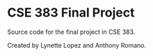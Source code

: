 # CSE 383 Final Project

Source code for the final project in CSE 383. 

Created by Lynette Lopez and Anthony Romano.
